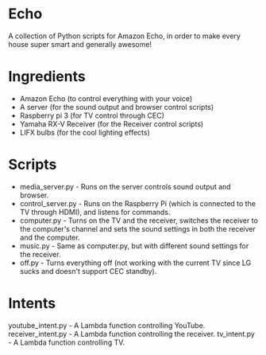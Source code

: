 Echo
====================

A collection of Python scripts for Amazon Echo, in order to make every house super smart and generally awesome!

Ingredients
====================
* Amazon Echo (to control everything with your voice)
* A server (for the sound output and browser control scripts)
* Raspberry pi 3 (for TV control through CEC)
* Yamaha RX-V Receiver (for the Receiver control scripts)
* LIFX bulbs (for the cool lighting effects)

Scripts
====================
* media_server.py - Runs on the server controls sound output and browser.
* control_server.py - Runs on the Raspberry Pi (which is connected to the TV through HDMI), and listens for commands.
* computer.py - Turns on the TV and the receiver, switches the receiver to the computer's channel and sets the sound settings in both the receiver and the computer.
* music.py - Same as computer.py, but with different sound settings for the receiver.
* off.py - Turns everything off (not working with the current TV since LG sucks and doesn't support CEC standby).

Intents
====================
youtube_intent.py - A Lambda function controlling YouTube.
receiver_intent.py - A Lambda function controlling the receiver.
tv_intent.py - A Lambda function controlling TV.
